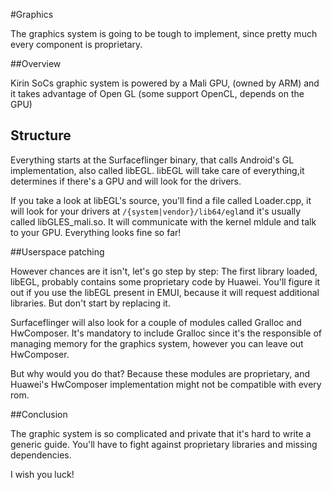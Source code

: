 #Graphics

The graphics system is going to be tough to implement, since pretty much every component is proprietary.

##Overview

Kirin SoCs graphic system is powered by a Mali GPU, (owned by ARM) and it takes advantage of Open GL (some support OpenCL, depends on the GPU)

## Structure

Everything starts at the Surfaceflinger binary, that calls Android's GL implementation, also called libEGL. libEGL will take care of everything,it determines if there's a GPU and will look for the drivers.

If you take a look at libEGL's source, you'll find a file called Loader.cpp, it will look for your drivers at `/{system|vendor}/lib64/egl`and it's usually called libGLES_mali.so. It will communicate with the kernel mldule and talk to your GPU. Everything looks fine so far!

##Userspace patching

However chances are it isn't, let's go step by step: The first library loaded, libEGL, probably contains some proprietary code by Huawei. You'll figure it out if you use the libEGL present in EMUI, because it will request additional libraries. But don't start by replacing it.

Surfaceflinger will also look for a couple of modules called Gralloc and HwComposer. It's mandatory to include Gralloc since it's the responsible of managing memory for the graphics system, however you can leave out HwComposer.

But why would you do that? Because these modules are proprietary, and Huawei's HwComposer implementation might not be compatible with every rom.

##Conclusion

The graphic system is so complicated and private that it's hard to write a generic guide. You'll have to fight against proprietary libraries and missing dependencies.

I wish you luck!
